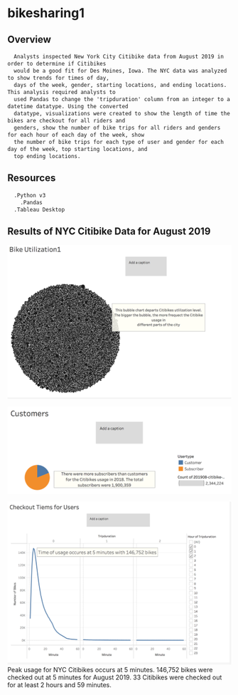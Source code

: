# bikesharing1

## Overview
      Analysts inspected New York City Citibike data from August 2019 in order to determine if Citibikes
      would be a good fit for Des Moines, Iowa. The NYC data was analyzed to show trends for times of day, 
      days of the week, gender, starting locations, and ending locations. This analysis required analysts to 
      used Pandas to change the 'tripduration' column from an integer to a datetime datatype. Using the converted 
      datatype, visualizations were created to show the length of time the bikes are checkout for all riders and 
      genders, show the number of bike trips for all riders and genders for each hour of each day of the week, show 
      the number of bike trips for each type of user and gender for each day of the week, top starting locations, and 
      top ending locations.
      
      
 ## Resources
      .Python v3
        .Pandas
      .Tableau Desktop
      
 ## Results of NYC Citibike Data for August 2019








![bikesharing](/images/image1.png)












![bikesharing](/images/image2.png)









![bikesharing](/images/image3.png)
Peak usage for NYC Citibikes occurs at 5 minutes. 146,752 bikes were checked out at 5 minutes for August 2019.
33 Citibikes were checked out for at least 2 hours and 59 minutes.

